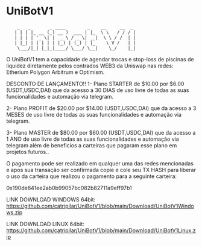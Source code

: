# UniBotV1
        _   _       _ ____        _    __     __  _ 
       | | | |_ __ (_) __ )  ___ | |_  \ \   / / / |
       | | | | '_ \| |  _ \ / _ \| __|  \ \ / /  | |
       | |_| | | | | | |_) | (_) | |_    \ V /   | |
        \___/|_| |_|_|____/ \___/ \__|    \_/    |_|

O UniBotV1 tem a capacidade de agendar trocas e stop-loss de piscinas de liquidez diretamente pelos contrados WEB3 da Uniswap nas redes:
Etherium Polygon Arbitrum e Optimism.

DESCONTO DE LANÇAMENTO!!
1- Plano STARTER de  $10.00  por  $6.00  (USDT,USDC,DAI) que da acesso a 30 DIAS de uso livre de todas as suas funcionalidades e automação via telegram.

2- Plano PROFIT de  $20.00  por  $14.00  (USDT,USDC,DAI) que da acesso a 3 MESES de uso livre de todas as suas funcionalidades e automação via telegram.

3- Plano MASTER de  $80.00  por  $60.00  (USDT,USDC,DAI) que da acesso a 1 ANO de uso livre de todas as suas funcionalidades e automação via telegram 
além de beneficios a carteiras que pagaram esse plano em projetos futuros..

O pagamento pode ser realizado em qualquer uma das redes mencionadas e apos sua transação ser confirmada copie e cole seu TX HASH para liberar o uso da carteira que realizou o pagamento para a seguinte carteira:

0x190de641ee2ab0b99057bc082b82711a9eff97b1

LINK DOWNLOAD WINDOWS 64bit: 
https://github.com/catripilar/UniBotV1/blob/main/Download/UniBotV1Windows.zip

LINK DOWNLOAD LINUX 64bit: 
https://github.com/catripilar/UniBotV1/blob/main/Download/UniBotV1Linux.zip
